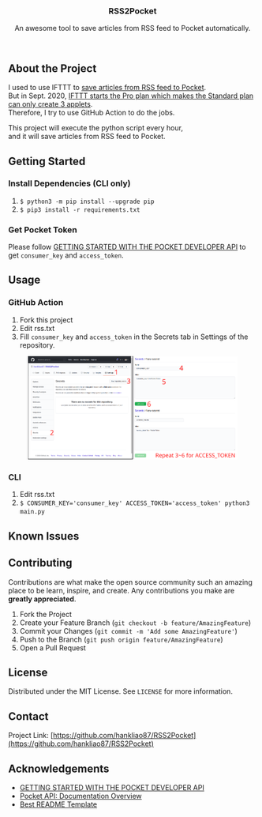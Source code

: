 <p align="center">
<h3 align="center">RSS2Pocket</h3>

<p align="center">
An awesome tool to save articles from RSS feed to Pocket automatically.
</p>

<p align="center">
<a href="https://github.com/hankliao87/RSS2Pocket/actions?query=workflow%3Arun">
<img src="https://img.shields.io/github/workflow/status/hankliao87/RSS2Pocket/run.svg?style=flat-square&label=run" alt=""></a>
<a href="https://github.com/hankliao87/RSS2Pocket/graphs/contributors">
<img src="https://img.shields.io/github/contributors/hankliao87/RSS2Pocket.svg?style=flat-square" alt=""></a>
<a href="https://github.com/hankliao87/RSS2Pocket/network/members">
<img src="https://img.shields.io/github/forks/hankliao87/RSS2Pocket.svg?style=flat-square" alt=""></a>
<a href="https://github.com/hankliao87/RSS2Pocket/stargazers">
<img src="https://img.shields.io/github/stars/hankliao87/RSS2Pocket.svg?style=flat-square" alt=""></a>
<a href="https://github.com/hankliao87/RSS2Pocket/issues">
<img src="https://img.shields.io/github/issues/hankliao87/RSS2Pocket.svg?style=flat-square" alt=""></a>
<a href="https://github.com/hankliao87/RSS2Pocket/blob/master/LICENSE.txt">
<img src="https://img.shields.io/github/license/hankliao87/RSS2Pocket.svg?style=flat-square" alt=""></a>
</p>

</p>

## About the Project
I used to use IFTTT to [save articles from RSS feed to Pocket](https://ifttt.com/applets/gnf8UbSV).  
But in Sept. 2020, [IFTTT starts the Pro plan which makes the Standard plan can only create 3 applets](https://ifttt.com/plans).  
Therefore, I try to use GitHub Action to do the jobs.

This project will execute the python script every hour,  
and it will save articles from RSS feed to Pocket.

## Getting Started

### Install Dependencies (CLI only)
1. `$ python3 -m pip install --upgrade pip`
2. `$ pip3 install -r requirements.txt`

### Get Pocket Token
Please follow
[GETTING STARTED WITH THE POCKET DEVELOPER API](https://www.jamesfmackenzie.com/getting-started-with-the-pocket-developer-api/)
to get `consumer_key` and `access_token`.

## Usage

### GitHub Action
1. Fork this project
2. Edit rss.txt
3. Fill `consumer_key` and `access_token` in the Secrets tab in Settings of the repository.

<figure>

[![GitHub Action Step 3](img/GitHub_Action_Step3.png)](img/GitHub_Action_Step3.png)

</figure>

### CLI
1. Edit rss.txt
2. `$ CONSUMER_KEY='consumer_key' ACCESS_TOKEN='access_token' python3 main.py`


## Known Issues

## Contributing

Contributions are what make the open source community such an amazing place to be learn, inspire, and create. Any contributions you make are **greatly appreciated**.

1. Fork the Project
2. Create your Feature Branch (`git checkout -b feature/AmazingFeature`)
3. Commit your Changes (`git commit -m 'Add some AmazingFeature'`)
4. Push to the Branch (`git push origin feature/AmazingFeature`)
5. Open a Pull Request

## License

Distributed under the MIT License. See `LICENSE` for more information.

## Contact

Project Link: [https://github.com/hankliao87/RSS2Pocket](https://github.com/hankliao87/RSS2Pocket)

## Acknowledgements
- [GETTING STARTED WITH THE POCKET DEVELOPER API](https://www.jamesfmackenzie.com/getting-started-with-the-pocket-developer-api/)
- [Pocket API: Documentation Overview](https://getpocket.com/developer/docs/overview)
- [Best README Template](https://github.com/othneildrew/Best-README-Template)

